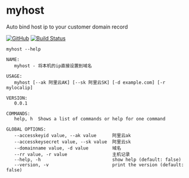 # myhost
Auto bind host ip to your customer domain record

[![GitHub](https://img.shields.io/github/license/peiit/myhost)](https://github.com/peiit/myhost/bfe/blob/main/LICENSE)
[![Build Status](https://travis-ci.com/peiit/myhost.svg?branch=main)](https://travis-ci.com/peiit/myhost)


`myhost --help`
```shell script
NAME:
   myhost - 将本机的ip直接设置到域名

USAGE:
   myhost [--ak 阿里云AK] [--sk 阿里云SK] [-d example.com] [-r mylocalip]

VERSION:
   0.0.1

COMMANDS:
   help, h  Shows a list of commands or help for one command

GLOBAL OPTIONS:
   --accesskeyid value, --ak value      阿里云ak
   --accesskeysecret value, --sk value  阿里云sk
   --domainname value, -d value         域名
   --rr value, -r value                 主机记录
   --help, -h                           show help (default: false)
   --version, -v                        print the version (default: false)
```
